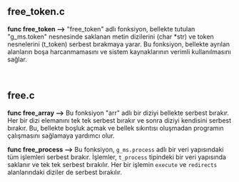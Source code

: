 ## free_token.c

**func free_token -->** "free_token" adlı fonksiyon, bellekte tutulan "g_ms.token" nesnesinde saklanan metin dizilerini (char *str) ve token nesnelerini (t_token) serbest bırakmaya yarar. Bu fonksiyon, bellekte ayrılan alanların boşa harcanmamasını ve sistem kaynaklarının verimli kullanılmasını sağlar.

<br />

## free.c

**func free_array -->** Bu fonksiyon "arr" adlı bir diziyi bellekte serbest bırakır. Her bir dizi elemanını tek tek serbest bırakır ve sonra diziyi kendisini serbest bırakır. Bu, bellekte boşluk açmak ve bellek sıkıntısı oluşmadan programın çalışmasını sağlamaya yardımcı olur.


**func free_process -->** Bu fonksiyon, `g_ms.process` adlı bir veri yapısındaki tüm işlemleri serbest bırakır. İşlemler, `t_process` tipindeki bir veri yapısında saklanır ve tek tek serbest bırakılır. Her bir işlemin `execute` ve `redirects` alanlarındaki diziler de serbest bırakılır.
